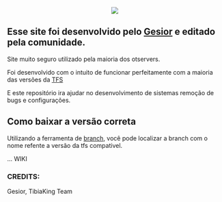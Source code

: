 <center>
<img src="https://user-images.githubusercontent.com/74227915/219124653-caccb04f-e858-4e81-b8be-c94ffbd3f276.png"/>
</center>


## Esse site foi desenvolvido pelo [Gesior](https://github.com/gesior/Gesior2012) e editado pela comunidade.
Site muito seguro utilizado pela maioria dos otservers.

Foi desenvolvido com o intuito de funcionar perfeitamente com a maioria das versões da [TFS](https://github.com/tibiaking/forgottenserver)

E este repositório ira ajudar no desenvolvimento de sistemas remoção de bugs e configurações.

## Como baixar a versão correta
Utilizando a ferramenta de [branch](https://github.com/TheTibiaking/gesior-tibiaking/branches), você pode localizar a branch com o nome refente a versão da tfs compativel.

... WIKI

### CREDITS:
Gesior, TibiaKing Team
